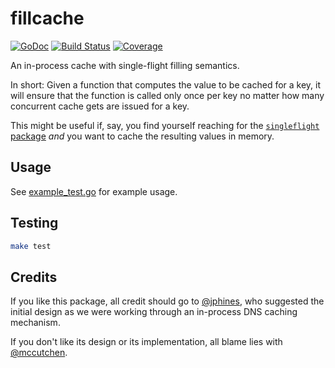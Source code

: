 # fillcache

[![GoDoc](https://godoc.org/github.com/mccutchen/fillcache?status.svg)](https://godoc.org/github.com/mccutchen/fillcache)
[![Build Status](https://travis-ci.org/mccutchen/fillcache.svg?branch=master)](http://travis-ci.org/mccutchen/fillcache)
[![Coverage](https://coveralls.io/repos/github/mccutchen/fillcache/badge.svg?branch=master)](https://coveralls.io/github/mccutchen/fillcache?branch=master)

An in-process cache with single-flight filling semantics.

In short: Given a function that computes the value to be cached for a key, it
will ensure that the function is called only once per key no matter how many
concurrent cache gets are issued for a key.

This might be useful if, say, you find yourself reaching for the
[`singleflight` package][singleflight] _and_ you want to cache the resulting
values in memory.


## Usage

See [example_test.go](/example_test.go) for example usage.


## Testing

```bash
make test
```


## Credits

If you like this package, all credit should go to [@jphines][jphines], who
suggested the initial design as we were working through an in-process DNS
caching mechanism.

If you don't like its design or its implementation, all blame lies with
[@mccutchen][mccutchen].


[singleflight]: https://godoc.org/golang.org/x/sync/singleflight
[jphines]: https://github.com/jphines
[mccutchen]: https://github.com/mccutchen
